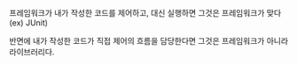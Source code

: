 프레임워크가 내가 작성한 코드를 제어하고, 대신 실행하면 그것은 프레임워크가 맞다 (ex) JUnit)

반면에 내가 작성한 코드가 직접 제어의 흐름을 담당한다면 그것은 프레임워크가 아니라 라이브러리다.